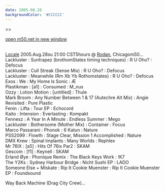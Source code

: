 ```yaml
---
date: 2005.08.28
backgroundColor: '#CCCCCC'
---
```


\>>

[open m50.net in new window  
](http://m50.net/)

[  
Locale](http://www.localeevents.com/) 2005.Aug.28su 21:00 CST5hours @ [Rodan](http://www.rodan.ws/), Chicagom50...  
Lackluster : Suntrapez (brothomStates timing techniques) : R U Oho? : Defocus  
Lackluster : Cull Streak (Sense Mix) : R U Oho? : Defocus  
Lackluster : Meanwhile (Rm Xb Yb Rothomstates) : R U Oho? : Defocus  
Exos : We : My Home Is Sonic : Æ  
Plastikman : \[a1\] : Consumed : M\_nus  
Ozzy : Lotion Motion : \[untitled\] : Thule  
Mark Broom : Any Number Between 1 & 17 (Autechre Alt Mix) : Angie Revisited : Pure Plastic  
Fenin : Lifta : Tour EP : Echocord  
Kaito : Intension : Everlasting : Kompakt  
Fennesz : A Year In A Minute : Endless Summer : Mego  
Lackluster : Bothersome (Mother Mix) : Container : Focus  
Marco Passarani : Phonok : 6 Katun : Nature  
PSS2099 : Flowth : Stage Clear, Mission 1 Accomplished : Nature  
DMX Krew : Spinal Implants : Many Worlds : Rephlex  
Mr 76IX : \[a5\] : Hits Of 76ix Par2 : SKAM  
Gescom : \[f1\] : Keynell : SKAM  
Erland Øye : Phonique Remix : The Black Keys Work : !K7  
The Y2Ks : Sydney Harbour Bridge : Nicht Sushi EP : LADO  
Someone Else + Miskate : Rip It Cookie Muenster : Rip It Cookie Muenster EP : Foundsound  

Way Back Machine (Drag City Crew)...